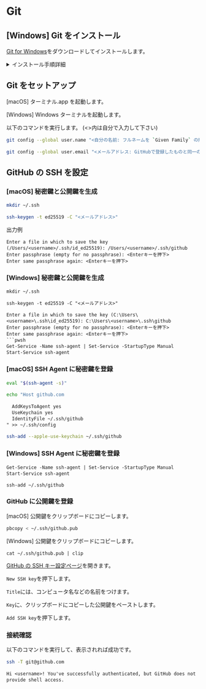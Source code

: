 # Git

## [Windows] Git をインストール

[Git for Windows](https://gitforwindows.org)をダウンロードしてインストールします。

<details>
<summary>インストール手順詳細</summary>

- ![](assets/07_windows_install-git_01.png)
- ![](assets/07_windows_install-git_02.png)
  - `Use Visual Studio Code as Git's default editor`を選択
- ![](assets/07_windows_install-git_03.png)
  - `main`
- ![](assets/07_windows_install-git_04.png)
- ![](assets/07_windows_install-git_05.png)

</details>

## Git をセットアップ

[macOS] ターミナル.app を起動します。

[Windows] Windows ターミナルを起動します。

以下のコマンドを実行します。
(<>内は自分で入力して下さい)

```zsh
git config --global user.name "<自分の名前: フルネームを `Given Family` の形式で>"
```
```zsh
git config --global user.email "<メールアドレス: GitHubで登録したものと同一のもの>"
```

## GitHub の SSH を設定

### [macOS] 秘密鍵と公開鍵を生成

```zsh
mkdir ~/.ssh
```
```zsh
ssh-keygen -t ed25519 -C "<メールアドレス>"
```

出力例
```
Enter a file in which to save the key (/Users/<username>/.ssh/id_ed25519): /Users/<username>/.ssh/github
Enter passphrase (empty for no passphrase): <Enterキーを押下>
Enter same passphrase again: <Enterキーを押下>
```

### [Windows] 秘密鍵と公開鍵を生成

```pwsh
mkdir ~/.ssh
```
```pwsh
ssh-keygen -t ed25519 -C "<メールアドレス>"
```
```pwsh
Enter a file in which to save the key (C:\Users\<username>\.ssh\id_ed25519): C:\Users\<username>\.ssh\github
Enter passphrase (empty for no passphrase): <Enterキーを押下>
Enter same passphrase again: <Enterキーを押下>
```pwsh
Get-Service -Name ssh-agent | Set-Service -StartupType Manual
Start-Service ssh-agent
```

### [macOS] SSH Agent に秘密鍵を登録

```zsh
eval "$(ssh-agent -s)"
```
```zsh
echo "Host github.com
```
```
  AddKeysToAgent yes
  UseKeychain yes
  IdentityFile ~/.ssh/github
" >> ~/.ssh/config
```
```zsh
ssh-add --apple-use-keychain ~/.ssh/github
```

### [Windows] SSH Agent に秘密鍵を登録

```pwsh
Get-Service -Name ssh-agent | Set-Service -StartupType Manual
Start-Service ssh-agent
```
```pwsh
ssh-add ~/.ssh/github
```

### GitHub に公開鍵を登録

[macOS] 公開鍵をクリップボードにコピーします。

```zsh
pbcopy < ~/.ssh/github.pub
```

[Windows] 公開鍵をクリップボードにコピーします。

```pwsh
cat ~/.ssh/github.pub | clip
```

[GitHub の SSH キー設定ページ](https://github.com/settings/keys)を開きます。

`New SSH key`を押下します。

`Title`には、コンピュータ名などの名前をつけます。

`Key`に、クリップボードにコピーした公開鍵をペーストします。

`Add SSH key`を押下します。

### 接続確認

以下のコマンドを実行して、表示されれば成功です。

```zsh
ssh -T git@github.com
```
```
Hi <username>! You've successfully authenticated, but GitHub does not provide shell access.
```
